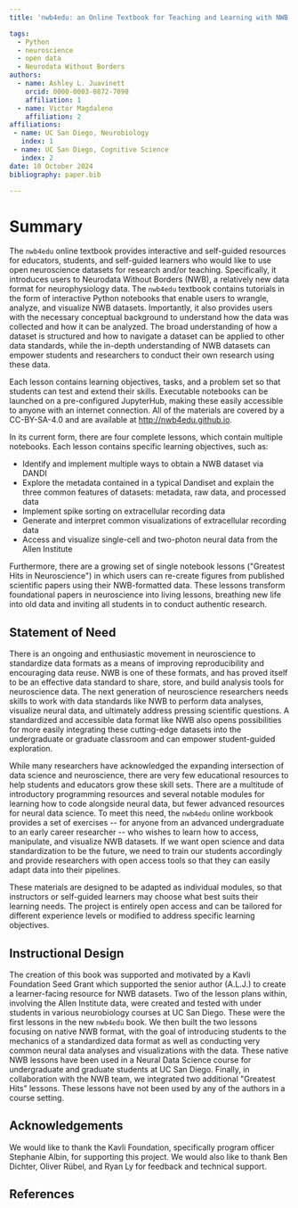 ```yaml
---
title: 'nwb4edu: an Online Textbook for Teaching and Learning with NWB Datasets'

tags:
  - Python
  - neuroscience
  - open data
  - Neurodata Without Borders
authors:
  - name: Ashley L. Juavinett
    orcid: 0000-0003-0872-7098
    affiliation: 1
  - name: Victor Magdaleno
    affiliation: 2
affiliations:
 - name: UC San Diego, Neurobiology
   index: 1
 - name: UC San Diego, Cognitive Science
   index: 2
date: 10 October 2024
bibliography: paper.bib

---
```


# Summary
The ``nwb4edu`` online textbook provides interactive and self-guided resources for educators, students, and self-guided learners who would like to use open neuroscience datasets for research and/or teaching. Specifically, it introduces users to Neurodata Without Borders (NWB), a relatively new data format for neurophysiology data. The ``nwb4edu`` textbook contains tutorials in the form of interactive Python notebooks that enable users to wrangle, analyze, and visualize NWB datasets. Importantly, it also provides users with the necessary conceptual background to understand how the data was collected and how it can be analyzed. The broad understanding of how a dataset is structured and how to navigate a dataset can be applied to other data standards, while the in-depth understanding of NWB datasets can empower students and researchers to conduct their own research using these data. 

Each lesson contains learning objectives, tasks, and a problem set so that students can test and extend their skills. Executable notebooks can be launched on a pre-configured JupyterHub, making these easily accessible to anyone with an internet connection. All of the materials are covered by a CC-BY-SA-4.0 and are available at http://nwb4edu.github.io. 

In its current form, there are four complete lessons, which contain multiple notebooks. Each lesson contains specific learning objectives, such as:

* Identify and implement multiple ways to obtain a NWB dataset via DANDI
* Explore the metadata contained in a typical Dandiset and explain the three common features of datasets: metadata, raw data, and processed data
* Implement spike sorting on extracellular recording data
* Generate and interpret common visualizations of extracellular recording data
* Access and visualize single-cell and two-photon neural data from the Allen Institute

Furthermore, there are a growing set of single notebook lessons ("Greatest Hits in Neuroscience") in which users can re-create figures from published scientific papers using their NWB-formatted data. These lessons transform foundational papers in neuroscience into living lessons, breathing new life into old data and inviting all students in to conduct authentic research.


## Statement of Need
There is an ongoing and enthusiastic movement in neuroscience to standardize data formats as a means of improving reproducibility and encouraging data reuse. NWB is one of these formats, and has proved itself to be an effective data standard to share, store, and build analysis tools for neuroscience data. The next generation of neuroscience researchers needs skills to work with data standards like NWB to perform data analyses, visualize neural data, and ultimately address pressing scientific questions. A standardized and accessible data format like NWB also opens possibilities for more easily integrating these cutting-edge datasets into the undergraduate or graduate classroom and can empower student-guided exploration. 

While many researchers have acknowledged the expanding intersection of data science and neuroscience, there are very few educational resources to help students and educators grow these skill sets. There are a multitude of introductory programming resources and several notable modules for learning how to code alongside neural data, but fewer advanced resources for neural data science. To meet this need, the ``nwb4edu`` online workbook provides a set of exercises -- for anyone from an advanced undergraduate to an early career researcher -- who wishes to learn how to access, manipulate, and visualize NWB datasets.  If we want open science and data standardization to be the future, we need to train our students accordingly and provide researchers with open access tools so that they can easily adapt data into their pipelines.

These materials are designed to be adapted as individual modules, so that instructors or self-guided learners may choose what best suits their learning needs. The project is entirely open access and can be tailored for different experience levels or modified to address specific learning objectives.


## Instructional Design

The creation of this book was supported and motivated by a Kavli Foundation Seed Grant which supported the senior author (A.L.J.) to create a learner-facing resource for NWB datasets. Two of the lesson plans within, involving the Allen Institute data, were  created and tested with under students in various neurobiology courses at UC San Diego. These were the first lessons in the new ``nwb4edu`` book. We then built the two lessons focusing on native NWB format, with the goal of introducing students to the mechanics of a standardized data format as well as conducting very common neural data analyses and visualizations with the data. These native NWB lessons have been used in a Neural Data Science course for undergraduate and graduate students at UC San Diego. Finally, in collaboration with the NWB team, we integrated two additional "Greatest Hits" lessons. These lessons have not been used by any of the authors in a course setting.

## Acknowledgements
We would like to thank the Kavli Foundation, specifically program officer Stephanie Albin, for supporting this project. We would also like to thank Ben Dichter, Oliver Rübel, and Ryan Ly for feedback and technical support.


## References
